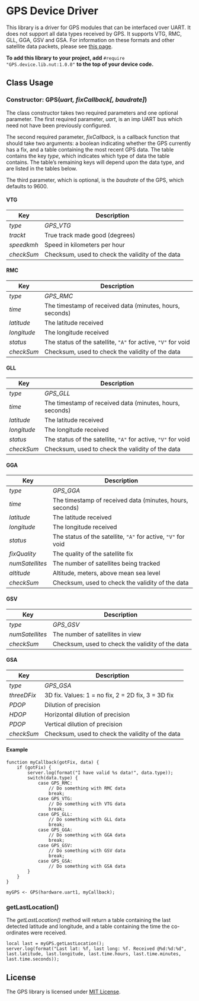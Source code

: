 # GPS Device Driver

This library is a driver for GPS modules that can be interfaced over UART. It does not support all data types received by GPS. It supports VTG, RMC, GLL, GGA, GSV and GSA. For information on these formats and other satellite data packets, please see [this page](http://www.gpsinformation.org/dale/nmea.htm).

**To add this library to your project, add** `#require "GPS.device.lib.nut:1.0.0"` **to the top of your device code.**

## Class Usage

### Constructor: GPS(*uart, fixCallback[, baudrate]*)

The class constructor takes two required parameters and one optional parameter. The first required parameter, *uart*, is an imp UART bus which need not have been previously configured.

The second required parameter, *fixCallback*, is a callback function that should take two arguments: a boolean indicating whether the GPS currently has a fix, and a table containing the most recent GPS data. The table contains the key *type*, which indicates which type of data the table contains. The table’s remaining keys will depend upon the data type, and are listed in the tables below.

The third parameter, which is optional, is the *baudrate* of the GPS, which defaults to 9600.

#### VTG

| Key             | Description                                       |
| --------------- | ------------------------------------------------- |
| *type*          | *GPS_VTG*                                         |
| *trackt*        | True track made good (degrees)                    |
| *speedkmh*      | Speed in kilometers per hour                      |
| *checkSum*      | Checksum, used to check the validity of the data  |

#### RMC

| Key             | Description                                               |
| --------------- | --------------------------------------------------------- |
| *type*          | *GPS_RMC*                                                 |
| *time*          | The timestamp of received data (minutes, hours, seconds)  |
| *latitude*      | The latitude received                                     |
| *longitude*     | The longitude received                                    |
| *status*        | The status of the satellite, `"A"` for active, `"V"` for void |
| *checkSum*      | Checksum, used to check the validity of the data          |

#### GLL

| Key             | Description                                               |
| --------------- | --------------------------------------------------------- |
| *type*          | *GPS_GLL*                                                 |
| *time*          | The timestamp of received data (minutes, hours, seconds)  |
| *latitude*      | The latitude received                                     |
| *longitude*     | The longitude received                                    |
| *status*        | The status of the satellite, `"A"` for active, `"V"` for void |
| *checkSum*      | Checksum, used to check the validity of the data          |

#### GGA

| Key             | Description                                               |
| --------------- | --------------------------------------------------------- |
| *type*          | *GPS_GGA*                                                 |
| *time*          | The timestamp of received data (minutes, hours, seconds)  |
| *latitude*      | The latitude received                                     |
| *longitude*     | The longitude received                                    |
| *status*        | The status of the satellite, `"A"` for active, `"V"` for void |
| *fixQuality*    | The quality of the satellite fix                          |
| *numSatellites* | The number of satellites being tracked                    |
| *altitude*      | Altitude, meters, above mean sea level                    |
| *checkSum*      | Checksum, used to check the validity of the data          |

#### GSV

| Key             | Description                                               |
| --------------- | --------------------------------------------------------- |
| *type*          | *GPS_GSV*                                                 |
| *numSatellites* | The number of satellites in view                          |
| *checkSum*      | Checksum, used to check the validity of the data          |

#### GSA

| Key             | Description                                                 |
| --------------- | ----------------------------------------------------------- |
| *type*          | *GPS_GSA*                                                   |
| *threeDFix*     | 3D fix. Values: 1 = no fix, 2 = 2D fix, 3 = 3D fix          |
| *PDOP*          | Dilution of precision                                       |
| *HDOP*          | Horizontal dilution of precision                            |
| *PDOP*          | Vertical dilution of precision                              |
| *checkSum*      | Checksum, used to check the validity of the data            |

#### Example

```squirrel
function myCallback(gotFix, data) {
    if (gotFix) {
        server.log(format("I have valid %s data!", data.type));
        switch(data.type) {
            case GPS_RMC:
                // Do something with RMC data
                break;
            case GPS_VTG: 
                // Do something with VTG data
                break;
            case GPS_GLL:
                // Do something with GLL data
                break;
            case GPS_GGA:
                // Do something with GGA data
                break;
            case GPS_GSV:
                // Do something with GSV data
                break;
            case GPS_GSA:
                // Do something with GSA data
        }
    }
}

myGPS <- GPS(hardware.uart1, myCallback);
```

### getLastLocation()

The *getLastLocation()* method will return a table containing the last detected latitude and longitude, and a table containing the time the co-ordinates were received.

```squirrel
local last = myGPS.getLastLocation();
server.log(format("Last lat: %f, last long: %f. Received @%d:%d:%d", last.latitude, last.longitude, last.time.hours, last.time.minutes, last.time.seconds));
```

## License

The GPS library is licensed under [MIT License](./LICENSE).
